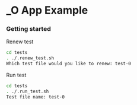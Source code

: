 # _O App Example
### Getting started<br> 
Renew test <br>
```bash
cd tests
. ./.renew_test.sh
Which test file would you like to renew: test-0
```
Run test <br>
```bash
cd tests
. ./.run_test.sh
Test file name: test-0 
```
